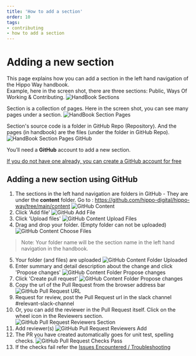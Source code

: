 ```yaml
---
title: 'How to add a section'
order: 10
tags:
- contributing
- how to add a section
---
```

# Adding a new section

This page explains how you can add a section in the left hand navigation of the Hippo Way handbook.   
Example, here in the screen shot, there are three sections: Public, Ways Of Working & Contributing.
![HandBook Sections](/images/Handbook_Sections.png)

Section is a collection of pages. Here in the screen shot, you can see many pages under a section.
![HandBook Section Pages](/images/Handbook_Section_Pages.png)

Section's source code is a folder in GitHub Repo (Repository). And the pages (in handbook) are the files (under the folder in GitHub Repo).
![HandBook Section Pages GitHub](/images/Handbook_Section_Pages_GitHub.png)

You’ll need a **GitHub** account to add a new section.

[If you do not have one already, you can create a GitHub account for free](/contributing/setup-access-to-contribute.md)


## Adding a new section using GitHub
1. The sections in the left hand navigation are folders in GitHub - They are under the **content** folder. Go to : https://github.com/hippo-digital/hippo-way/tree/main/content
   ![GitHub Content](/images/GitHub_Content.png)
2. Click 'Add file'
   ![GitHub Add File](/images/GitHub_Add_File.png)
3. Click 'Upload files'
   ![GitHub Content Upload Files](/images/GitHub_Content_UploadFiles.png)
4. Drag and drop your folder. (Empty folder can not be uploaded)
   ![GitHub Content Choose Files](/images/GitHub_Content_ChooseFiles.png)
> Note: Your folder name will be the section name in the left hand navigation in the handbook.
5. Your folder (and files) are uploaded
   ![GitHub Content Folder Uploaded](/images/GitHub_Content_Folder_Uploaded.png)
6. Enter summary and detail description about the change and click 'Propose changes'
   ![GitHub Content Folder Propose changes](/images/GitHub_Folder_Propose.png)
7. Click 'Create pull request'
   ![GitHub Content Folder Propose changes](/images/GitHub_Folder_Create_PR.png)
8. Copy the url of the Pull Request from the browser address bar
   ![GitHub Pull Request URL](/images/GitHub_Folder_PR_URL.png)
9. Request for review, post the Pull Request url in the slack channel #relevant-slack-channel
10. Or, you can add the reviewer in the Pull Request itself. Click on the wheel icon in the Reviewers section.
   ![GitHub Pull Request Reviewers Section](/images/GitHub_Folder_PR_Reviewers_Section.png)
11. Add reviewer(s)
   ![GitHub Pull Request Reviewers Add](/images/GitHub_PR_Reviewer_Add.png)
12. The PR you have created automatically goes for unit test, spelling checks.
    ![GitHub Pull Request Checks Pass](/images/GitHub_PR_Checks_Pass.png)
13. If the checks fail refer the [Issues Encountered / Troubleshooting](/contributing/Issues-Encountered-Trouble-Shooting.md)

 